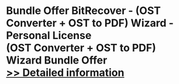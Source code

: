 # Bundle Offer BitRecover - (OST Converter + OST to PDF) Wizard - Personal License<br />(OST Converter + OST to PDF) Wizard Bundle Offer<br />[>> Detailed information](https://secure.shareit.com/shareit/product.html?productid=300998746&affiliateid=200057808)